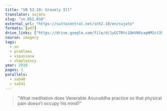 ```yaml
---
title: "SN 52.10: Gravely Ill"
translator: sujato
slug: "sn.052.010"
external_url: "https://suttacentral.net/sn52.10/en/sujato"
formats: [pdf]
drive_links: ["https://drive.google.com/file/d/1yGCTRtc1QmVWXsagWM1ct3kICQoVvhts"]
course: imagery
tags:
  - sn
  - problems
  - vipassana
  - chaplaincy
year: 2018
pages: 1
parallels:
  - sa540
  - sa541
---
```


> "What meditation does Venerable Anuruddha practice so that physical pain doesn’t occupy his mind?"

<!---->
